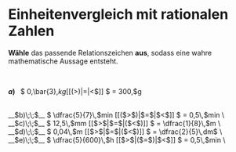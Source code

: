 <!--
version:  0.0.1

language: de

@style
input {
    text-align: center;
}

.flex-container {
    display: flex;
    flex-wrap: wrap;
    align-items: stretch;
    gap: 20px;
}

.flex-child {
    flex: 1;
    min-width: 350px;
    margin-right: 20px;
}

@media (max-width: 400px) {
    .flex-child {
        flex: 100%;
        margin-right: 0;
    }
}
@end

formula: \carry   \textcolor{red}{\scriptsize #1}
formula: \digit   \rlap{\carry{#1}}\phantom{#2}#2
formula: \permil  \text{‰}

import: https://raw.githubusercontent.com/LiaTemplates/Tikz-Jax/main/README.md

script: https://cdn.jsdelivr.net/gh/LiaTemplates/Tikz-Jax@main/dist/index.js


tags: Einheiten, Dezimalzahlen, Bruchrechnung, Länge, Masse, Zeit, mittel, normal, Angeben

comment: Welche angegebene Größe ist größer? Wähle das passende Relationszeichen.

author: Martin Lommatzsch

-->




# Einheitenvergleich mit rationalen Zahlen


**Wähle** das passende Relationszeichen **aus**, sodass eine wahre mathematische Aussage entsteht.

<br>

<section class="flex-container">

<div class="flex-child">

__$a)\;\;$__ $ 0,\bar{3}\,$kg [[($>$)|$=$|$<$]] $ = 300\,$g \
<br>
</div>
<div class="flex-child">
__$b)\;\;$__ $ \dfrac{5}{7}\,$min [[($>$)|$=$|$<$]] $ = 0,5\,$min \
<br>
</div>
<div class="flex-child">
__$c)\;\;$__ $ 12,5\,$mm [[$>$|$=$|($<$)]] $ = \dfrac{1}{8}\,$m \
<br>
</div>
<div class="flex-child">
__$d)\;\;$__ $ 0,04\,$m [[$>$|$=$|($<$)]] $ = \dfrac{2}{5}\,dm$ \
<br>
</div>
<div class="flex-child">
__$e)\;\;$__ $ \dfrac{5}{600}\,$h [[$>$|($=$)|$<$]] $ = 0,5\,$min \
<br>

</div>


</section>

<br>
<br>
<br>
<br>
<br>